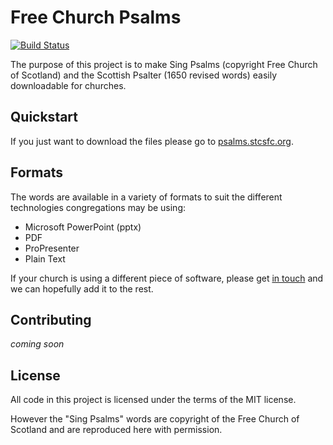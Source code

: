 Free Church Psalms
==================

[![Build Status](https://semaphoreci.com/api/v1/monty5811/free-church-psalms/branches/master/badge.svg)](https://semaphoreci.com/monty5811/free-church-psalms)



The purpose of this project is to make Sing Psalms (copyright Free Church of Scotland) and the Scottish Psalter (1650 revised words) easily downloadable for churches.

## Quickstart

If you just want to download the files please go to [psalms.stcsfc.org](https://psalms.stcsfc.org).

## Formats

The words are available in a variety of formats to suit the different technologies congregations may be using:

 * Microsoft PowerPoint (pptx)
 * PDF
 * ProPresenter
 * Plain Text

If your church is using a different piece of software, please get [in touch](mailto:production@stcolumbas.freechurch.org) and we can hopefully add it to the rest.


## Contributing

*coming soon*

## License

All code in this project is licensed under the terms of the MIT license.

However the "Sing Psalms" words are copyright of the Free Church of Scotland and are reproduced here with permission.
